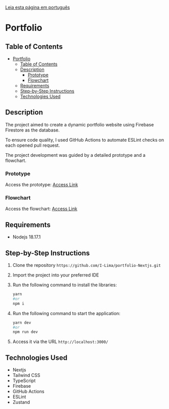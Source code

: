 [Leia esta página em português](./README.md)

# Portfolio

## Table of Contents

- [Portfolio](#portfolio)
  - [Table of Contents](#table-of-contents)
  - [Description](#description)
    - [Prototype](#prototype)
    - [Flowchart](#flowchart)
  - [Requirements](#requirements)
  - [Step-by-Step Instructions](#step-by-step-instructions)
  - [Technologies Used](#technologies-used)

## Description

The project aimed to create a dynamic portfolio website using Firebase Firestore as the database.

To ensure code quality, I used GitHub Actions to automate ESLint checks on each opened pull request.

The project development was guided by a detailed prototype and a flowchart.

### Prototype

Access the prototype: [Access Link](https://www.figma.com/design/4E7TKK9CLy4jS5J5pd5VpD/Portfolio?node-id=0-1&t=E6cr032aNHNbb5xO-1)

### Flowchart

Access the flowchart: [Access Link](https://www.figma.com/board/aY1I3HjaBjeczUBDP71taQ/Portf%C3%B3lio---Flowchart?node-id=0-1&t=E6cr032aNHNbb5xO-1)

## Requirements

- Nodejs 18.17.1

## Step-by-Step Instructions

1. Clone the repository `https://github.com/I-Lima/portfolio-Nextjs.git`
2. Import the project into your preferred IDE
3. Run the following command to install the libraries:

    ```bash
    yarn
    #or
    npm i
    ```

4. Run the following command to start the application:

    ```bash
    yarn dev
    #or
    npm run dev
    ```

5. Access it via the URL `http://localhost:3000/`

## Technologies Used

- Nextjs
- Tailwind CSS
- TypeScript
- Firebase
- GitHub Actions
- ESLint
- Zustand
